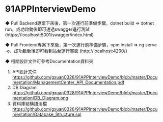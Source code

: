 # 91APPInterviewDemo
◆ Pull Backend專案下來後，第一次運行前準備步驟，dotnet build => dotnet run，成功啟動後即可透過swagger進行測試 
(https://localhost:5001/swagger/index.html)

◆ Pull Frontend專案下來後，第一次運行前準備步驟，npm install => ng serve -o，成功啟動後即可看到站台運行畫面
(http://localhost:4200/)

◆ 相關設計文件可參考Documentation資料夾
1. API設計文件 https://github.com/gxuan0328/91APPInterviewDemo/blob/master/Documentation/ManagementCenter_API_Documentation.pdf 
2. DB Diagram https://github.com/gxuan0328/91APPInterviewDemo/blob/master/Documentation/DB_Diagram.png
3. 資料庫結構語法檔 https://github.com/gxuan0328/91APPInterviewDemo/blob/master/Documentation/Database_Structure.sql
